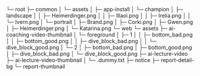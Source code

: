 
└─ root
   ├─ common
   │  └─ assets
   │     ├─ app-install
   │     └─ champion
   │        ├─ landscape
   │        │  ├─ Heimerdinger.png
   │        │  ├─ Illaoi.png
   │        │  ├─ Irelia.png
   │        │  └─ Ivern.png
   │        └─ portrait
   │           ├─ Brand.png
   │           ├─ Corki.png
   │           ├─ Gwen.png
   │           ├─ Heimerdinger.png
   │           └─ Katarina.png
   └─ web
      └─ assets
         ├─ ai-coaching-video-thumbnail
         │  └─ foreground
         │     ├─ 1
         │     │  ├─ bottom_bad.png
         │     │  ├─ bottom_good.png
         │     │  ├─ dive_block_bad.png
         │     │  └─ dive_block_good.png
         │     └─ 2
         │        ├─ bottom_bad.png
         │        ├─ bottom_good.png
         │        ├─ dive_block_bad.png
         │        └─ dive_block_good.png
         ├─ ai-lecture-video
         ├─ ai-lecture-video-thumbnail
         │  └─ .dummy.txt
         ├─ notice
         ├─ report-detail-bg
         └─ report-thumbnail

```